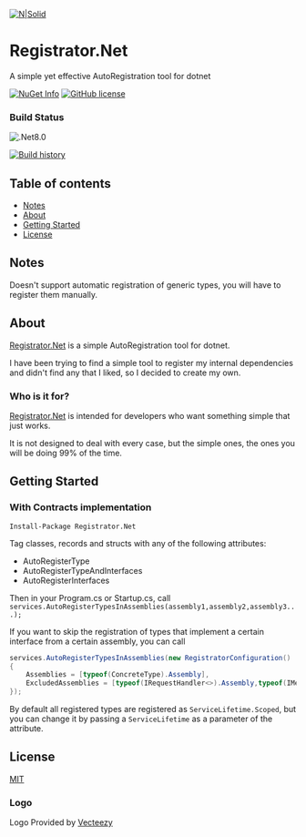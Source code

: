 [![N|Solid](https://avatars2.githubusercontent.com/u/39886363?s=200&v=4)](https://github.com/dariogriffo/registator-net)

# Registrator.Net

A simple yet effective AutoRegistration tool for dotnet

[![NuGet Info](https://buildstats.info/nuget/Registrator.Net?includePreReleases=true)](https://www.nuget.org/packages/Registrator.Net/)
[![GitHub license](https://img.shields.io/github/license/dariogriffo/registator-net.svg)](https://raw.githubusercontent.com/dariogriffo/registator-net/master/LICENSE)
### Build Status
![.Net8.0](https://github.com/dariogriffo/registator-net/workflows/.NET/badge.svg?branch=main)

[![Build history](https://buildstats.info/github/chart/dariogriffo/registator-net?branch=main&includeBuildsFromPullRequest=false)](https://github.com/dariogriffo/registator-net/actions?query=branch%3Amain++)


## Table of contents
- [Notes](#notes)
- [About](#about)
- [Getting Started](#getting-started)
- [License](#license)

## Notes

Doesn't support automatic registration of generic types, you will have to register them manually.

## About

[Registrator.Net](https://www.nuget.org/packages/Registrator.Net) is a simple AutoRegistration tool for dotnet.

I have been trying to find a simple tool to register my internal dependencies and didn't find any that I liked, so I decided to create my own.

### Who is it for?

[Registrator.Net](https://www.nuget.org/packages/Registrator.Net) is intended for developers who want something simple that just works.

It is not designed to deal with every case, but the simple ones, the ones you will be doing 99% of the time.

## Getting Started

### With Contracts implementation
`Install-Package Registrator.Net`
                                                      
Tag classes, records and structs with any of the following attributes:
- AutoRegisterType
- AutoRegisterTypeAndInterfaces
- AutoRegisterInterfaces

Then in your Program.cs or Startup.cs, call `services.AutoRegisterTypesInAssemblies(assembly1,assembly2,assembly3...);`

If you want to skip the registration of types that implement a certain interface from a certain assembly, 
you can call 
```csharp
services.AutoRegisterTypesInAssemblies(new RegistratorConfiguration()
{
    Assemblies = [typeof(ConcreteType).Assembly],
    ExcludedAssemblies = [typeof(IRequestHandler<>).Assembly,typeof(IMediator).Assembly]
});
```


By default all registered types are registered as `ServiceLifetime.Scoped`, but you can change it by passing a `ServiceLifetime` as a parameter of the attribute.

## License

[MIT](https://github.com/dariogriffo/registator-net/blob/main/LICENSE)

### Logo
Logo Provided by [Vecteezy](https://vecteezy.com)
